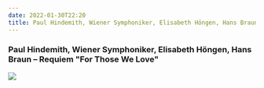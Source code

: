```yaml
---
date: 2022-01-30T22:20
title: Paul Hindemith, Wiener Symphoniker, Elisabeth Höngen, Hans Braun – Requiem "For Those We Love"
---
```

### Paul Hindemith, Wiener Symphoniker, Elisabeth Höngen, Hans Braun – Requiem "For Those We Love"
[![](https://i.discogs.com/FGUcBhBWTXcgGkvyPPRLktB4anlUsi54X4JXC6Vbel8/rs:fit/g:sm/q:90/h:597/w:600/czM6Ly9kaXNjb2dz/LWltYWdlcy9SLTEw/Nzg2OTI0LTE1MDQz/MDg3ODktOTk2Ny5q/cGVn.jpeg)][1] 

[1]: https://www.discogs.com/release/10786924